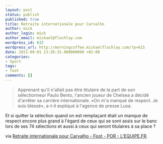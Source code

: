 ```yaml
---
layout: post
status: publish
published: true
title: Retraite internationale pour Carvalho
author: mick
author_login: mick
author_email: mickael@flochlay.com
wordpress_id: 615
wordpress_url: http://morningcoffee.mickaelflochlay.com/?p=615
date: 2011-09-01 13:26:15.000000000 +02:00
categories:
- Sport
tags:
- foot
comments: []
---
```

<blockquote>Apprenant qu'il n'allait pas être titulaire de la part de son sélectionneur Paulo Bento, l'ancien joueur de Chelsea a décidé d'arrêter sa carrière internationale. «On m'a manqué de respect. Je suis blessé», a-t-il expliqué à l'agence de presse Lusa.</blockquote>
Et si quitter la sélection quand on est remplaçant était un manque de respect encore plus grand à l'égard de ceux qui se sont assis sur le banc lors de ses 74 sélections et aussi à ceux qui seront titulaires à sa place ?

via <a href="http://www.lequipe.fr/Football/breves2011/20110831_154607_carvalho-n-ira-pas-a-chypre.html">Retraite internationale pour Carvalho - Foot - POR - L'EQUIPE.FR</a>.
